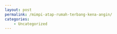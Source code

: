 ```yaml
---
layout: post
permalink: /mimpi-atap-rumah-terbang-kena-angin/
categories:
    - Uncategorized
---
```


